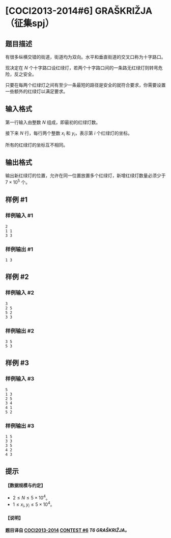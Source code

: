 # [COCI2013-2014#6] GRAŠKRIŽJA（征集spj）

## 题目描述

有很多纵横交错的街道，街道均为双向。水平和垂直街道的交叉口称为十字路口。

现决定在 $N$ 个十字路口设红绿灯，若两个十字路口间的一条路无红绿灯则转弯危险，反之安全。

只要在每两个红绿灯之间有至少一条最短的路径是安全的就符合要求，你需要设置一些额外的红绿灯以满足要求。

## 输入格式

第一行输入由整数 $N$ 组成，即最初的红绿灯数。

接下来 $N$ 行，每行两个整数 $x_i$ 和 $y_i$，表示第 $i$ 个红绿灯的坐标。

所有的红绿灯的坐标互不相同。

## 输出格式

输出新红绿灯的位置，允许在同一位置放置多个红绿灯，新增红绿灯数量必须少于 $7\times 10^5$ 个。

## 样例 #1

### 样例输入 #1
```
2
1 1
3 3
```

### 样例输出 #1

```
1 3
```

## 样例 #2

### 样例输入 #2
```
3
2 5
5 2
3 3
```

### 样例输出 #2

```
3 5
5 3
```

## 样例 #3

### 样例输入 #3
```
5
1 3
2 5
3 4
4 1
5 2
```

### 样例输出 #3

```
1 5
3 3
3 5
4 2
4 3
```

## 提示

#### 【数据规模与约定】
- $2 \leq N \leq 5\times 10^4$。
- $1 \leq x_i,y_i \leq 5\times 10^4$。
#### 【说明】

**题目译自 [COCI2013-2014](https://hsin.hr/coci/archive/2013_2014/) [CONTEST #6](https://hsin.hr/coci/archive/2013_2014/contest6_tasks.pdf) _T6 GRAŠKRIŽJA。_**
